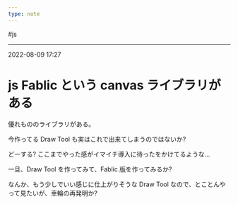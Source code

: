 ```yaml
---
type: note
---
```


#js

---
2022-08-09  17:27

# js Fablic という canvas ライブラリがある

優れもののライブラリがある。

今作ってる Draw Tool も実はこれで出来てしまうのではないか?

どーする?
ここまでやった感がイマイチ導入に待ったをかけてるような...

一旦、Draw Tool を作ってみて、Fablic 版を作ってみるか?

なんか、もう少しでいい感じに仕上がりそうな Draw Tool なので、とことんやって見たいが、車輪の再発明か?

